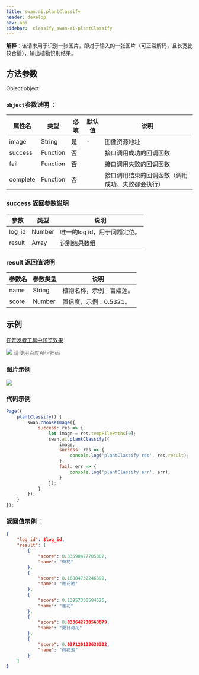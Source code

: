 ```yaml
---
title: swan.ai.plantClassify
header: develop
nav: api
sidebar:  classify_swan-ai-plantClassify
---
```


  

**解释**：该请求用于识别一张图片，即对于输入的一张图片（可正常解码，且长宽比较合适），输出植物识别结果。


 
## 方法参数 

Object object

### `object`参数说明 ：

|属性名 |类型  |必填 | 默认值 |说明|
|---- | ---- | ---- | ----|----|
|image|	String|是| - |图像资源地址|
|success |Function    |否 | |      接口调用成功的回调函数|
|fail |   Function|    否  | |     接口调用失败的回调函数|
|complete  |  Function  |  否   | |    接口调用结束的回调函数（调用成功、失败都会执行）|

### success 返回参数说明 

|参数 |类型 | 说明  |
|---- | ---- | ---- |
|log_id|	Number|	唯一的log id，用于问题定位。|
|result| Array|	识别结果数组|

### result 返回值说明 

|参数名 | 参数类型 |说明  |
|---|---|---|
|name| String|	植物名称，示例：吉娃莲。|
|score	|Number|	置信度，示例：0.5321。|


## 示例

<a href="swanide://fragment/2af91115191447b4b93ae469129f7fb91569501181045" title="在开发者工具中预览效果" target="_self">在开发者工具中预览效果</a> 

<div class='scan-code-container'>
    <img src="https://b.bdstatic.com/miniapp/assets/images/doc_demo/plantClassify.png" class="demo-qrcode-image" />
    <font color=#777 12px>请使用百度APP扫码</font>
</div>


### 图片示例 

<div class="m-doc-custom-examples">
    <div class="m-doc-custom-examples-correct">
        <img src="https://b.bdstatic.com/miniapp/images/plantClassify.jpeg">
    </div>
    <div class="m-doc-custom-examples-correct">
        <img src=" ">
    </div>
    <div class="m-doc-custom-examples-correct">
        <img src=" ">
    </div>     
</div>

### 代码示例 



```js
Page({
    plantClassify() {
        swan.chooseImage({
            success: res => {
                let image = res.tempFilePaths[0];
                swan.ai.plantClassify({
                    image,
                    success: res => {
                        console.log('plantClassify res', res.result);
                    },
                    fail: err => {
                        console.log('plantClassify err', err);
                    }
                });
            }
        });
    }
});
```

### 返回值示例 ：
```json
{
    "log_id": $log_id,
    "result": [
        {
            "score": 0.33590477705002,
            "name": "荷花"
        },
        {
            "score": 0.16884732246399,
            "name": "莲花池"
        },
        {
            "score": 0.13957330584526,
            "name": "莲花"
        },
        {
            "score": 0.038642730563879,
            "name": "夏日荷花"
        },
        {
            "score": 0.037120133638382,
            "name": "荷花池"
        }
    ]
}
```
